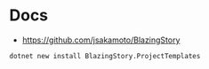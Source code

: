 # Docs

- https://github.com/jsakamoto/BlazingStory

`dotnet new install BlazingStory.ProjectTemplates`
